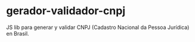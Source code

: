 # gerador-validador-cnpj

JS lib para generar y validar CNPJ (Cadastro Nacional da Pessoa Jurídica) en Brasil.
